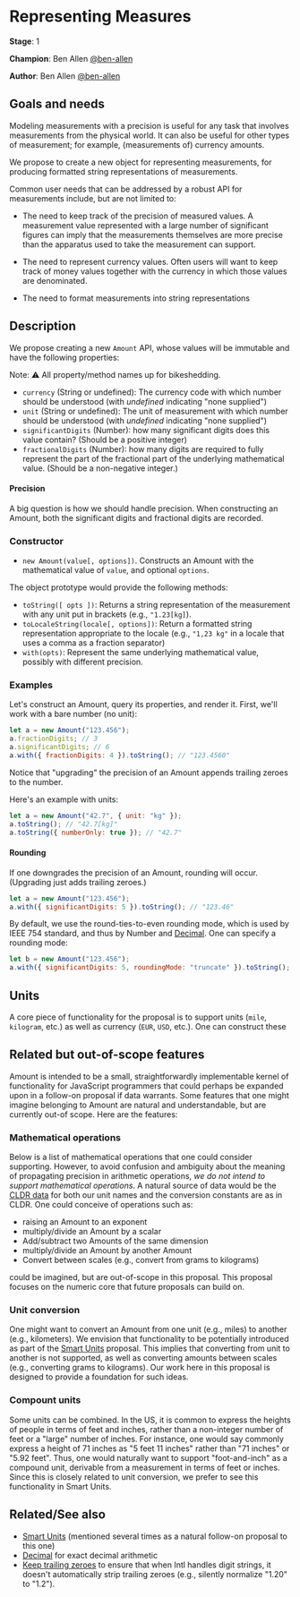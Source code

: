 # Representing Measures

**Stage**: 1

**Champion**: Ben Allen [@ben-allen](https://github.com/ben-allen)

**Author**: Ben Allen [@ben-allen](https://github.com/ben-allen)

## Goals and needs

Modeling measurements with a precision is useful for any task that involves measurements from the physical world. It can also be useful for other types of measurement; for example, (measurements of) currency amounts.

We propose to create a new object for representing measurements, for producing formatted string representations of measurements.

Common user needs that can be addressed by a robust API for measurements include, but are not limited to:

* The need to keep track of the precision of measured values. A measurement value represented with a large number of significant figures can imply that the measurements themselves are more precise than the apparatus used to take the measurement can support.

* The need to represent currency values. Often users will want to keep track of money values together with the currency in which those values are denominated.

* The need to format measurements into string representations

## Description

We propose creating a new `Amount` API, whose values will be immutable and have the following properties:

Note: ⚠️  All property/method names up for bikeshedding.

* `currency` (String or undefined): The currency code with which number should be understood (with *undefined* indicating "none supplied")
* `unit` (String or undefined): The unit of measurement with which number should be understood (with *undefined* indicating "none supplied")
* `significantDigits` (Number): how many significant digits does this value contain? (Should be a positive integer)
* `fractionalDigits` (Number): how many digits are required to fully represent the part of the fractional part of the underlying mathematical value. (Should be a non-negative integer.)

#### Precision

A big question is how we should handle precision. When constructing an Amount, both the significant digits and fractional digits are recorded.

### Constructor

* `new Amount(value[, options])`. Constructs an Amount with the mathematical value of `value`, and optional `options`.

The object prototype would provide the following methods:

* `toString([ opts ])`: Returns a string representation of the measurement with any unit put in brackets (e.g., `"1.23[kg]`).
* `toLocaleString(locale[, options])`: Return a formatted string representation appropriate to the locale (e.g., `"1,23 kg"` in a locale that uses a comma as a fraction separator)
* `with(opts)`: Represent the same underlying mathematical value, possibly with different precision.

### Examples

Let's construct an Amount, query its properties, and render it.
First, we'll work with a bare number (no unit):

```js
let a = new Amount("123.456");
a.fractionDigits; // 3
a.significantDigits; // 6
a.with({ fractionDigits: 4 }).toString(); // "123.4560"
```

Notice that "upgrading" the precision of an Amount appends trailing zeroes to the number.

Here's an example with units:

```js
let a = new Amount("42.7", { unit: "kg" });
a.toString(); // "42.7[kg]"
a.toString({ numberOnly: true }); // "42.7"
```

#### Rounding

If one downgrades the precision of an Amount, rounding will occur. (Upgrading just adds trailing zeroes.)

```js
let a = new Amount("123.456");
a.with({ significantDigits: 5 }).toString(); // "123.46"
```

By default, we use the round-ties-to-even rounding mode, which is used by IEEE 754 standard, and thus by Number and [Decimal](https://github.com/tc39/proposal-decimal). One can specify a rounding mode:

```js
let b = new Amount("123.456");
a.with({ significantDigits: 5, roundingMode: "truncate" }).toString(); // "123.45"
```

## Units

A core piece of functionality for the proposal is to support units (`mile`, `kilogram`, etc.) as well as currency (`EUR`, `USD`, etc.). One can construct these


## Related but out-of-scope features

Amount is intended to be a small, straightforwardly implementable kernel of functionality for JavaScript programmers that could perhaps be expanded upon in a follow-on proposal if data warrants. Some features that one might imagine belonging to Amount are natural and understandable, but are currently out-of scope. Here are the features:

### Mathematical operations

Below is a list of mathematical operations that one could consider supporting. However, to avoid confusion and ambiguity about the meaning of propagating precision in arithmetic operations, *we do not intend to support mathematical operations*. A natural source of data would be the [CLDR data](https://github.com/unicode-org/cldr/blob/main/common/supplemental/units.xml) for both our unit names and the conversion constants are as in CLDR. One could conceive of operations such as:

* raising an Amount to an exponent
* multiply/divide an Amount by a scalar
* Add/subtract two Amounts of the same dimension
* multiply/divide an Amount by another Amount
* Convert between scales (e.g., convert from grams to kilograms)

could be imagined, but are out-of-scope in this proposal.
This proposal focuses on the numeric core that future proposals can build on.

### Unit conversion

One might want to convert an Amount from one unit (e.g., miles) to another (e.g., kilometers).
We envision that functionality to be potentially introduced as part of the [Smart Units](https://github.com/tc39/proposal-smart-unit-preferences) proposal.
This implies that converting from unit to another is not supported,
as well as converting amounts between scales (e.g., converting grams to kilograms).
Our work here in this proposal is designed to provide a foundation for such ideas.

### Compount units

Some units can be combined. In the US, it is common to express the heights of people in terms of feet and inches, rather than a non-integer number of feet or a "large" number of inches. For instance, one would say commonly express a height of 71 inches as "5 feet 11 inches" rather than "71 inches" or "5.92 feet". Thus, one would naturally want to support "foot-and-inch" as a compound unit, derivable from a measurement in terms of feet or inches. Since this is closely related to unit conversion, we prefer to see this functionality in Smart Units.

## Related/See also

* [Smart Units](https://github.com/tc39/proposal-smart-unit-preferences) (mentioned several times as a natural follow-on proposal to this one)
* [Decimal](https://github.com/tc39/proposal-decimal) for exact decimal arithmetic
* [Keep trailing zeroes](https://github.com/tc39/proposal-intl-keep-trailing-zeros) to ensure that when Intl handles digit strings, it doesn't automatically strip trailing zeroes (e.g., silently normalize "1.20" to "1.2").

